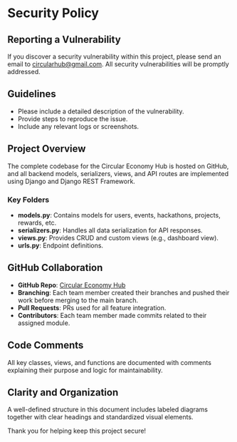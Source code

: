 # Security Policy

## Reporting a Vulnerability
If you discover a security vulnerability within this project, please send an email to circularhub@gmail.com. All security vulnerabilities will be promptly addressed.

## Guidelines
- Please include a detailed description of the vulnerability.
- Provide steps to reproduce the issue.
- Include any relevant logs or screenshots.

## Project Overview
The complete codebase for the Circular Economy Hub is hosted on GitHub, and all backend models, serializers, views, and API routes are implemented using Django and Django REST Framework.

### Key Folders
- **models.py**: Contains models for users, events, hackathons, projects, rewards, etc.
- **serializers.py**: Handles all data serialization for API responses.
- **views.py**: Provides CRUD and custom views (e.g., dashboard view).
- **urls.py**: Endpoint definitions.

## GitHub Collaboration
- **GitHub Repo**: [Circular Economy Hub](https://github.com/kelvintawe12/ceh-original)
- **Branching**: Each team member created their branches and pushed their work before merging to the main branch.
- **Pull Requests**: PRs used for all feature integration.
- **Contributors**: Each team member made commits related to their assigned module.

## Code Comments
All key classes, views, and functions are documented with comments explaining their purpose and logic for maintainability.

## Clarity and Organization
A well-defined structure in this document includes labeled diagrams together with clear headings and standardized visual elements.

Thank you for helping keep this project secure!
